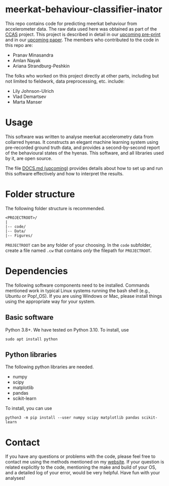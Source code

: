 # meerkat-behaviour-classifier-inator

This repo contains code for predicting meerkat behaviour from accelerometer data.
The raw data used here was obtained as part of the [CCAS](https://movecall.group)
project. This project is described in detail in our
[upcoming pre-print]() and in
our [upcoming paper]().
The members who contributed to the code in this repo are:
- Pranav Minasandra
- Amlan Nayak
- Ariana Strandburg-Peshkin

The folks who worked on this project directly at other parts, including but not limited
to fieldwork, data preprocessing, etc. include:
- Lily Johnson-Ulrich
- Vlad Demartsev
- Marta Manser


# Usage
This software was written to analyse meerkat accelerometry data from
collarred hyenas. It constructs an elegant machine learning system using
pre-recorded ground truth data, and provides a second-by-second report of 
the behavioural states of the
hyenas. This software, and all libraries used by it, are open source. 

The file [DOCS.md (upcoming)](./DOCS.md) provides details about how to set up and run this software
effectively and how to interpret the results. 

# Folder structure

The following folder structure is recommended.

```
<PROJECTROOT>/
|
|-- code/
|-- Data/
|-- Figures/
```

`PROJECTROOT` can be any folder of your choosing.
In the `code` subfolder, create a file named `.cw` that contains _only_ the
filepath for `PROJECTROOT`.

# Dependencies
The following software components need to be installed.
Commands mentioned work in typical Linux systems running the bash shell (e.g.,
Ubuntu or Pop!\_OS). If you are using Windows or Mac, please install things
using the appropriate way for your system.

## Basic software
Python 3.8+. We have tested on Python 3.10.
To install, use

```
sudo apt install python
```

## Python libraries
The following python libraries are needed.

- numpy
- scipy
- matplotlib
- pandas
- scikit-learn

To install, you can use

```
python3 -m pip install --user numpy scipy matplotlib pandas scikit-learn
```



# Contact
If you have any questions or problems with the code, please feel free to contact
me using the methods mentioned on my [website](https://pminasandra.github.io). If your
question is related explicitly to the code, mentioning the make and build of
your OS, and a detailed log of your error, would be very helpful. Have fun with
your analyses!


